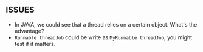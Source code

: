 ISSUES
------
*	In JAVA, we could see that a thread relies on a certain object. What's the advantage?
*	```Runnable threadJob``` could be write as ```MyRunnable threadJob```, you might test if it matters.